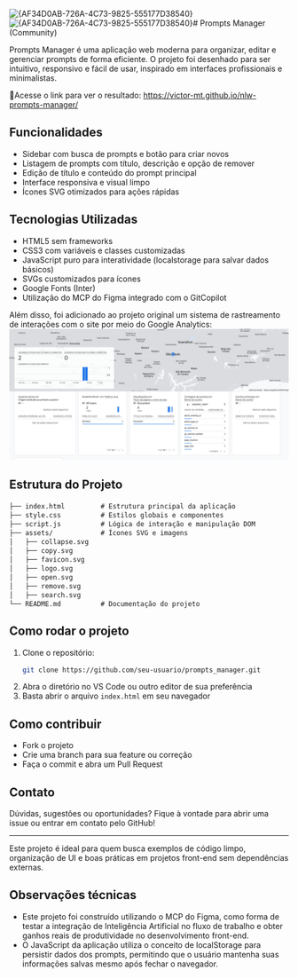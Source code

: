 <img width="1574" height="738" alt="{AF34D0AB-726A-4C73-9825-555177D38540}" src="https://github.com/user-attachments/assets/50e12fb6-fb83-4697-adab-5bc3ebdecd7d" /><img width="1574" height="738" alt="{AF34D0AB-726A-4C73-9825-555177D38540}" src="https://github.com/user-attachments/assets/ad852175-1d88-4f9e-8514-7242ae91b240" /># Prompts Manager (Community)

Prompts Manager é uma aplicação web moderna para organizar, editar e gerenciar prompts de forma eficiente. O projeto foi desenhado para ser intuitivo, responsivo e fácil de usar, inspirado em interfaces profissionais e minimalistas.

🔗Acesse o link para ver o resultado: https://victor-mt.github.io/nlw-prompts-manager/

## Funcionalidades

- Sidebar com busca de prompts e botão para criar novos
- Listagem de prompts com título, descrição e opção de remover
- Edição de título e conteúdo do prompt principal
- Interface responsiva e visual limpo
- Ícones SVG otimizados para ações rápidas

## Tecnologias Utilizadas

- HTML5 sem frameworks
- CSS3 com variáveis e classes customizadas
- JavaScript puro para interatividade (localstorage para salvar dados básicos)
- SVGs customizados para ícones
- Google Fonts (Inter)
- Utilização do MCP do Figma integrado com o GitCopilot

Além disso, foi adicionado ao projeto original um sistema de rastreamento de interações com o site por meio do Google Analytics:
![Painel Google Analytics](assets/google-analytics.png)

## Estrutura do Projeto

```
├── index.html         # Estrutura principal da aplicação
├── style.css          # Estilos globais e componentes
├── script.js          # Lógica de interação e manipulação DOM
├── assets/            # Ícones SVG e imagens
│   ├── collapse.svg
│   ├── copy.svg
│   ├── favicon.svg
│   ├── logo.svg
│   ├── open.svg
│   ├── remove.svg
│   ├── search.svg
└── README.md          # Documentação do projeto
```

## Como rodar o projeto

1. Clone o repositório:
   ```sh
   git clone https://github.com/seu-usuario/prompts_manager.git
   ```
2. Abra o diretório no VS Code ou outro editor de sua preferência
3. Basta abrir o arquivo `index.html` em seu navegador

## Como contribuir

- Fork o projeto
- Crie uma branch para sua feature ou correção
- Faça o commit e abra um Pull Request

## Contato

Dúvidas, sugestões ou oportunidades? Fique à vontade para abrir uma issue ou entrar em contato pelo GitHub!

---

Este projeto é ideal para quem busca exemplos de código limpo, organização de UI e boas práticas em projetos front-end sem dependências externas.

## Observações técnicas

- Este projeto foi construído utilizando o MCP do Figma, como forma de testar a integração de Inteligência Artificial no fluxo de trabalho e obter ganhos reais de produtividade no desenvolvimento front-end.
- O JavaScript da aplicação utiliza o conceito de localStorage para persistir dados dos prompts, permitindo que o usuário mantenha suas informações salvas mesmo após fechar o navegador.



